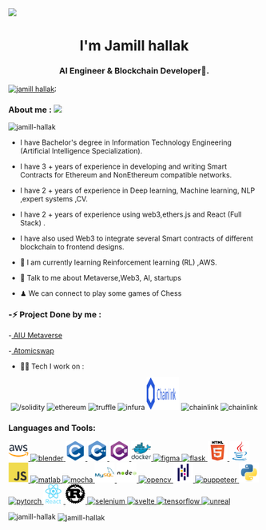 </div>
<img src="https://readme-typing-svg.herokuapp.com?size=50&center=true&vCenter=true&width=800&height=100&lines=Hello+World+%F0%9F%91%8B;Olá+Mundo+%F0%9F%91%8B;Hallo+Welt%F0%9F%91%8B;مرحباً%F0%9F%91%8B"></div>
<h1 align="center">I'm Jamill hallak</h1>
<p align="center">
<h3 align="center"> AI Engineer & Blockchain Developer🌟.</h3>
<a href="https://www.linkedin.com/in/jamill-hallak-808680225/" target="blank"><img align="center" src="https://www.vectorlogo.zone/logos/linkedin/linkedin-icon.svg" alt="jamill hallak" height="40" width="40" /></a>;
</p>
<h3 align="left"> About me : <img src="https://github.com/TheDudeThatCode/TheDudeThatCode/blob/master/Assets/Developer.gif" width="45" />
</h3>
<p align="left"> <img src="https://komarev.com/ghpvc/?username=jamill-hallak&label=Profile%20views&color=0e75b6&style=flat" alt="jamill-hallak" /> </p>

- I have Bachelor's degree in Information Technology Engineering (Artificial Intelligence Specialization).
- I have 3 + years of experience in developing and writing Smart Contracts for Ethereum and NonEthereum compatible networks.
- I have 2 + years of experience in Deep learning, Machine learning, NLP ,expert systems ,CV.
- I have 2 + years of experience using web3,ethers.js and React (Full Stack) .
- I have also used Web3 to integrate several Smart contracts of different blockchain to frontend designs.

- 📖 I am currently learning Reinforcement learning (RL) ,AWS.

- 💬 Talk to me about Metaverse,Web3, AI, startups

- ♟ We can connect to play some games of Chess 


<h3 align="left"> -⚡ Project Done by me :</h3>

   -[ AIU Metaverse](https://www.youtube.com/watch?v=vln4UbYLG0o)
   
   
   -[ Atomicswap](https://atomicswap.vip/)

  

- 🧑‍💻 Tech I work on :

<p align="center">
        <img src="https://vectorwiki.com/images/Nth1M__solidity.svg" alt="/solidity" width="65" height="65"/> 
        <img src="https://www.vectorlogo.zone/logos/ethereum/ethereum-icon.svg" alt="ethereum" width="65" height="65"/> 
      <img src="https://avatars.githubusercontent.com/u/22205159?s=200&v=4" alt="truffle" width="65" height="65"/> 
       <img src="https://avatars.githubusercontent.com/u/20999355?s=200&v=4" alt="infura" width="65" height="65"/> 
       <img src="https://raw.githubusercontent.com/smartcontractkit/chainlink/develop/docs/logo-chainlink-blue.svg" alt="chainlink" width="65" height="65"/> 
       <img src="https://seeklogo.com/images/H/hardhat-logo-888739EBB4-seeklogo.com.png" alt="chainlink" width="65" height="65"/> 
          <img src="https://upload.wikimedia.org/wikipedia/commons/1/18/Ipfs-logo-1024-ice-text.png" alt="chainlink" width="65" height="65"/> 

<h3 align="left">Languages and Tools:</h3>
<p align="left"> <a href="https://aws.amazon.com" target="_blank" rel="noreferrer"> <img src="https://raw.githubusercontent.com/devicons/devicon/master/icons/amazonwebservices/amazonwebservices-original-wordmark.svg" alt="aws" width="40" height="40"/> </a> <a href="https://www.blender.org/" target="_blank" rel="noreferrer"> <img src="https://download.blender.org/branding/community/blender_community_badge_white.svg" alt="blender" width="40" height="40"/> </a> <a href="https://www.cprogramming.com/" target="_blank" rel="noreferrer"> <img src="https://raw.githubusercontent.com/devicons/devicon/master/icons/c/c-original.svg" alt="c" width="40" height="40"/> </a> <a href="https://www.w3schools.com/cpp/" target="_blank" rel="noreferrer"> <img src="https://raw.githubusercontent.com/devicons/devicon/master/icons/cplusplus/cplusplus-original.svg" alt="cplusplus" width="40" height="40"/> </a> <a href="https://www.w3schools.com/cs/" target="_blank" rel="noreferrer"> <img src="https://raw.githubusercontent.com/devicons/devicon/master/icons/csharp/csharp-original.svg" alt="csharp" width="40" height="40"/> </a> <a href="https://www.docker.com/" target="_blank" rel="noreferrer"> <img src="https://raw.githubusercontent.com/devicons/devicon/master/icons/docker/docker-original-wordmark.svg" alt="docker" width="40" height="40"/> </a> <a href="https://www.figma.com/" target="_blank" rel="noreferrer"> <img src="https://www.vectorlogo.zone/logos/figma/figma-icon.svg" alt="figma" width="40" height="40"/> </a> <a href="https://flask.palletsprojects.com/" target="_blank" rel="noreferrer"> <img src="https://www.vectorlogo.zone/logos/pocoo_flask/pocoo_flask-icon.svg" alt="flask" width="40" height="40"/> </a> <a href="https://www.w3.org/html/" target="_blank" rel="noreferrer"> <img src="https://raw.githubusercontent.com/devicons/devicon/master/icons/html5/html5-original-wordmark.svg" alt="html5" width="40" height="40"/> </a> <a href="https://www.java.com" target="_blank" rel="noreferrer"> <img src="https://raw.githubusercontent.com/devicons/devicon/master/icons/java/java-original.svg" alt="java" width="40" height="40"/> </a> <a href="https://developer.mozilla.org/en-US/docs/Web/JavaScript" target="_blank" rel="noreferrer"> <img src="https://raw.githubusercontent.com/devicons/devicon/master/icons/javascript/javascript-original.svg" alt="javascript" width="40" height="40"/> </a> <a href="https://www.mathworks.com/" target="_blank" rel="noreferrer"> <img src="https://upload.wikimedia.org/wikipedia/commons/2/21/Matlab_Logo.png" alt="matlab" width="40" height="40"/> </a> <a href="https://mochajs.org" target="_blank" rel="noreferrer"> <img src="https://www.vectorlogo.zone/logos/mochajs/mochajs-icon.svg" alt="mocha" width="40" height="40"/> </a> <a href="https://www.mysql.com/" target="_blank" rel="noreferrer"> <img src="https://raw.githubusercontent.com/devicons/devicon/master/icons/mysql/mysql-original-wordmark.svg" alt="mysql" width="40" height="40"/> </a> <a href="https://nodejs.org" target="_blank" rel="noreferrer"> <img src="https://raw.githubusercontent.com/devicons/devicon/master/icons/nodejs/nodejs-original-wordmark.svg" alt="nodejs" width="40" height="40"/> </a> <a href="https://opencv.org/" target="_blank" rel="noreferrer"> <img src="https://www.vectorlogo.zone/logos/opencv/opencv-icon.svg" alt="opencv" width="40" height="40"/> </a> <a href="https://pandas.pydata.org/" target="_blank" rel="noreferrer"> <img src="https://raw.githubusercontent.com/devicons/devicon/2ae2a900d2f041da66e950e4d48052658d850630/icons/pandas/pandas-original.svg" alt="pandas" width="40" height="40"/> </a> <a href="https://github.com/puppeteer/puppeteer" target="_blank" rel="noreferrer"> <img src="https://www.vectorlogo.zone/logos/pptrdev/pptrdev-official.svg" alt="puppeteer" width="40" height="40"/> </a> <a href="https://www.python.org" target="_blank" rel="noreferrer"> <img src="https://raw.githubusercontent.com/devicons/devicon/master/icons/python/python-original.svg" alt="python" width="40" height="40"/> </a> <a href="https://pytorch.org/" target="_blank" rel="noreferrer"> <img src="https://www.vectorlogo.zone/logos/pytorch/pytorch-icon.svg" alt="pytorch" width="40" height="40"/> </a> <a href="https://reactjs.org/" target="_blank" rel="noreferrer"> <img src="https://raw.githubusercontent.com/devicons/devicon/master/icons/react/react-original-wordmark.svg" alt="react" width="40" height="40"/> </a> <a href="https://www.rust-lang.org" target="_blank" rel="noreferrer"> <img src="https://raw.githubusercontent.com/devicons/devicon/master/icons/rust/rust-plain.svg" alt="rust" width="40" height="40"/> </a> <a href="https://www.selenium.dev" target="_blank" rel="noreferrer"> <img src="https://raw.githubusercontent.com/detain/svg-logos/780f25886640cef088af994181646db2f6b1a3f8/svg/selenium-logo.svg" alt="selenium" width="40" height="40"/> </a> <a href="https://svelte.dev" target="_blank" rel="noreferrer"> <img src="https://upload.wikimedia.org/wikipedia/commons/1/1b/Svelte_Logo.svg" alt="svelte" width="40" height="40"/> </a> <a href="https://www.tensorflow.org" target="_blank" rel="noreferrer"> <img src="https://www.vectorlogo.zone/logos/tensorflow/tensorflow-icon.svg" alt="tensorflow" width="40" height="40"/> </a> <a href="https://unrealengine.com/" target="_blank" rel="noreferrer"> <img src="https://raw.githubusercontent.com/kenangundogan/fontisto/036b7eca71aab1bef8e6a0518f7329f13ed62f6b/icons/svg/brand/unreal-engine.svg" alt="unreal" width="40" height="40"/> </a> </p>
</p>











<p><img align="left" src="https://github-readme-stats.vercel.app/api/top-langs?username=jamill-hallak&show_icons=true&locale=en&layout=compact" alt="jamill-hallak" /></p>


<p>&nbsp;<img align="center" src="https://github-readme-stats.vercel.app/api?username=jamill-hallak&show_icons=true&locale=en" alt="jamill-hallak" /></p>

